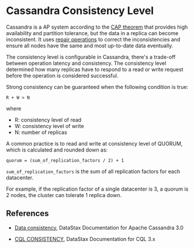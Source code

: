 # Cassandra Consistency Level

Cassandra is a AP system according to the [CAP theorem](https://en.wikipedia.org/wiki/CAP_theorem) that provides high availability and partition tolerance, but the data in a replica can become inconsistent. It uses [repair operations](https://docs.datastax.com/en/cassandra-oss/3.0/cassandra/operations/opsRepairNodesTOC.html) to correct the inconsistencies and ensure all nodes have the same and most up-to-date data eventually.

The consistency level is configurable in Cassandra, there's a trade-off between operation latency and consistency. The consistency level determined how many replicas have to respond to a read or write request before the operation is considered successful.

Strong consistency can be guaranteed when the following condition is true:

```
R + W > N
```

where
* R: consistency level of read
* W: consistency level of write
* N: number of replicas

A common practice is to read and write at consistency level of QUORUM, which is calculated and rounded down as:

```
quorum = (sum_of_replication_factors / 2) + 1
```

`sum_of_replication_factors` is the sum of all replication factors for each datacenter.

For example, if the replication factor of a single datacenter is 3, a quorum is 2 nodes, the cluster can tolerate 1 replica down.

## References

* [Data consistency](https://docs.datastax.com/en/cassandra-oss/3.0/cassandra/dml/dmlAboutDataConsistency.html), DataStax Documentation for Apache Cassandra 3.0

* [CQL CONSISTENCY](https://docs.datastax.com/en/cql-oss/3.x/cql/cql_reference/cqlshConsistency.html), DataStax Documentation for CQL 3.x
